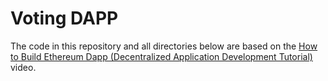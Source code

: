 # Voting DAPP

The code in this repository and all directories below are based on the
[How to Build Ethereum Dapp (Decentralized Application Development Tutorial)](https://www.youtube.com/watch?v=3681ZYbDSSk)
video.
